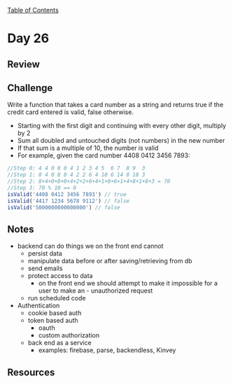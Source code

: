 
[Table of Contents](/README.md)

# Day 26

## Review

## Challenge
Write a function that takes a card number as a string and returns true if the credit card entered is valid, false otherwise.
- Starting with the first digit and continuing with every other digit, multiply by 2
- Sum all doubled and untouched digits (not numbers) in the new number
- If that sum is a multiple of 10, the number is valid
- For example, given the card number 4408 0412 3456 7893:

```js
//Step 0: 4 4 0 8 0 4 1 2 3 4 5  6 7  8 9  3
//Step 1: 8 4 0 8 0 4 2 2 6 4 10 6 14 8 18 3
//Step 2: 8+4+0+8+0+4+2+2+6+4+1+0+6+1+4+8+1+8+3 = 70
//Step 3: 70 % 10 == 0
isValid('4408 0412 3456 7893') // true
isValid('4417 1234 5678 9112') // false
isValid('5000000000000000') // false
```

## Notes
- backend can do things we on the front end cannot
	- persist data
	- manipulate data before or after saving/retrieving from db
	- send emails
	- protect access to data
		- on the front end we should attempt to make it impossible for a user to make an - unauthorized request
	- run scheduled code
- Authentication
	- cookie based auth
	- token based auth
		- oauth
		- custom authorization
	- back end as a service
		-	examples: firebase, parse, backendless, Kinvey

## Resources
